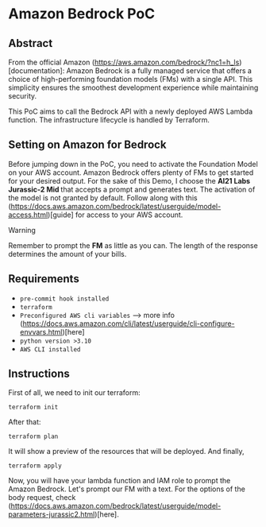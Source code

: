 # Amazon Bedrock PoC
<!-- BEGIN_TF_DOCS -->
## Abstract 
From the official Amazon (https://aws.amazon.com/bedrock/?nc1=h_ls)[documentation]:
Amazon Bedrock is a fully managed service that offers a choice of high-performing foundation models (FMs) with a single API.
This simplicity ensures the smoothest development experience while maintaining security.

This PoC aims to call the Bedrock API with a newly deployed AWS Lambda function. 
The infrastructure lifecycle is handled by Terraform.

## Setting on Amazon for Bedrock
Before jumping down in the PoC, you need to activate the Foundation Model on your AWS account.
Amazon Bedrock offers plenty of FMs to get started for your desired output.
For the sake of this Demo, I choose the <b>AI21 Labs Jurassic-2 Mid </b> that accepts a prompt and generates text.
The activation of the model is not granted by default.
Follow along with this (https://docs.aws.amazon.com/bedrock/latest/userguide/model-access.html)[guide] for access to your AWS account.
> [!WARNING]  
> Remember to prompt the **FM** as little as you can. The length of the response determines the amount of your bills.

## Requirements

- `pre-commit hook installed`
- `terraform`
- `Preconfigured AWS cli variables` --> more info (https://docs.aws.amazon.com/cli/latest/userguide/cli-configure-envvars.html)[here]
- `python version >3.10`
- `AWS CLI installed`

## Instructions
First of all, we need to init our terraform:
```console
terraform init
```
After that:
```console
terraform plan
```
It will show a preview of the resources that will be deployed.
And finally,
```console
terraform apply
```
Now, you will have your lambda function and IAM role to prompt the Amazon Bedrock.
Let's prompt our FM with a text. For the options of the body request, check (https://docs.aws.amazon.com/bedrock/latest/userguide/model-parameters-jurassic2.html)[here].





<!-- END_TF_DOCS -->
